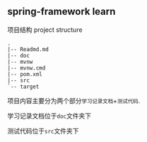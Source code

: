 ## spring-framework learn

项目结构 project structure

```
.
|-- Readmd.md
|-- doc
|-- mvnw
|-- mvnw.cmd
|-- pom.xml
|-- src
`-- target

```

项目内容主要分为两个部分`学习记录文档`+`测试代码`.

学习记录文档位于`doc`文件夹下

测试代码位于`src`文件夹下